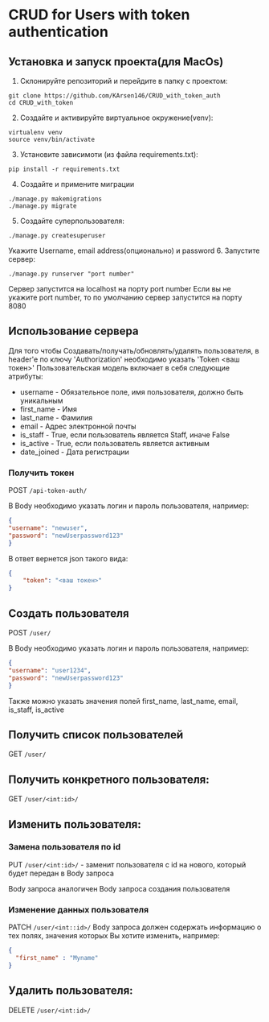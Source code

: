 # CRUD for Users with token authentication

## Установка и запуск проекта(для MacOs)

1. Склонируйте репозиторий и перейдите в папку с проектом:
```
git clone https://github.com/KArsen146/CRUD_with_token_auth
cd CRUD_with_token
```
2. Создайте и активируйте виртуальное окружение(venv):
```shell
virtualenv venv
source venv/bin/activate
```
3. Установите зависимоти (из файла requirements.txt):
```shell
pip install -r requirements.txt
```
4. Создайте и примените миграции
```shell
./manage.py makemigrations
./manage.py migrate
```
5. Создайте суперпользователя:
```shell
./manage.py createsuperuser
```
   Укажите Username, email address(опционально) и password
6. Запустите сервер:
```shell
./manage.py runserver "port number"
```
   Сервер запустится на localhost на порту port number
   Если вы не укажите port number, то по умолчанию сервер запустится на порту 8080

## Использование сервера
Для того чтобы Создавать/получать/обновлять/удалять пользователя, в header'e по ключу 'Authorization' необходимо указать 'Token <ваш токен>'
Пользовательская модель включает в себя следующие атрибуты:
+ username - Обязательное поле, имя пользователя, должно быть уникальным 
+ first_name - Имя 
+ last_name - Фамилия
+ email - Адрес электронной почты
+ is_staff - True, если пользователь является Staff, иначе False
+ is_active - True, если пользователь является активным
+ date_joined - Дата регистрации

### Получить токен
   POST ```/api-token-auth/```

   В Body необходимо указать логин и пароль пользователя, например:
   ```json
{
  "username": "newuser",
  "password": "newUserpassword123"
}
```
   В ответ вернется json такого вида:
```json
{
    "token": "<ваш токен>"
}
```
   
## Создать пользователя
POST ```/user/```

   В Body необходимо указать логин и пароль пользователя, например:
   ```json
{
  "username": "user1234",
  "password": "newUserpassword123"
}
```
   Также можно указать значения полей first_name, last_name, email, is_staff, is_active

## Получить список пользователей
GET ```/user/```

## Получить конкретного пользователя:
GET ```/user/<int:id>/```

## Изменить пользователя:
### Замена пользователя по id
PUT ```/user/<int:id>/``` - заменит пользователя с id на нового, который будет передан в Body запроса

Body запроса аналогичен Body запроса создания пользователя
### Изменение данных пользователя
PATCH ```/user/<int::id>/```
Body запроса должен содержать информацию о тех полях, значения которых Вы хотите изменить, например:
```json
{
  "first_name" : "Myname"
}
```

## Удалить пользователя:
DELETE ```/user/<int:id>/```


